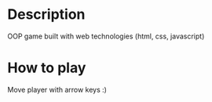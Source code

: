 
# Description 

OOP game built with web technologies (html, css, javascript)


# How to play

Move player with arrow keys :)


